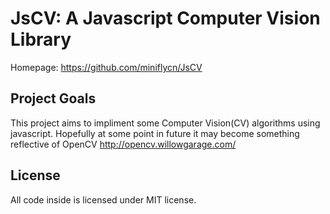# JsCV: A Javascript Computer Vision Library

Homepage: https://github.com/miniflycn/JsCV


## Project Goals
This project aims to impliment some Computer Vision(CV) algorithms using javascript. 
Hopefully at some point in future it may become something reflective of OpenCV http://opencv.willowgarage.com/

## License
All code inside is licensed under MIT license.